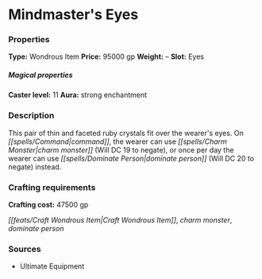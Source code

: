 ﻿---
Title: "Mindmaster's Eyes"
Type: "Wondrous Item"
Price: "95000 gp"
Weight: "–"
Slot: "Eyes"
Caster level: "11"
Aura: "strong enchantment"
Description: |
  "This pair of thin and faceted ruby crystals fit over the wearer's eyes. On command, the wearer can use _charm monster_ (Will DC 19 to negate), or once per day the wearer can use _dominate person_ (Will DC 20 to negate) instead."
Crafting cost: "47500 gp"
Sources: "['Ultimate Equipment']"
---

# Mindmaster's Eyes

### Properties

**Type:** Wondrous Item **Price:** 95000 gp **Weight:** – **Slot:** Eyes

##### Magical properties

**Caster level:** 11 **Aura:** strong enchantment

### Description

This pair of thin and faceted ruby crystals fit over the wearer's eyes. On _[[spells/Command|command]]_, the wearer can use _[[spells/Charm Monster|charm monster]]_ (Will DC 19 to negate), or once per day the wearer can use _[[spells/Dominate Person|dominate person]]_ (Will DC 20 to negate) instead.

### Crafting requirements

**Crafting cost:** 47500 gp

_[[feats/Craft Wondrous Item|Craft Wondrous Item]]_, _charm monster_, _dominate person_

### Sources

* Ultimate Equipment